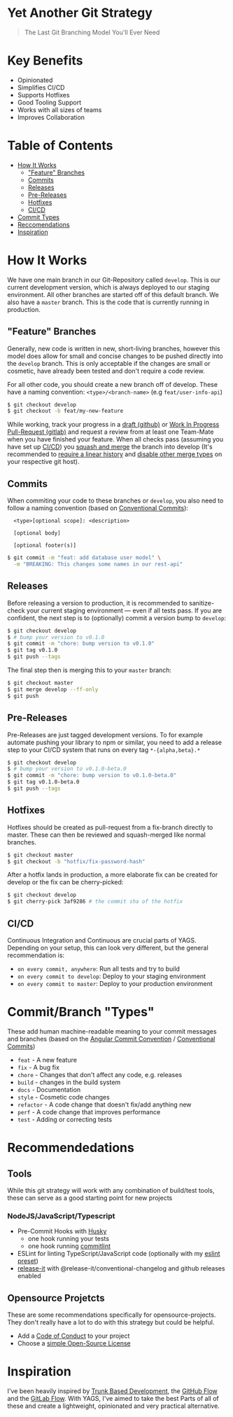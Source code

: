 # Yet Another Git Strategy 
> The Last Git Branching Model You'll Ever Need

# Key Benefits

- Opinionated
- Simplifies CI/CD
- Supports Hotfixes
- Good Tooling Support
- Works with all sizes of teams
- Improves Collaboration

# Table of Contents  
- [How It Works](#how-it-works)
  - ["Feature" Branches](#feature-branches)
  - [Commits](#commits)
  - [Releases](#releases)
  - [Pre-Releases](#pre-releases)
  - [Hotfixes](#hotfixes)
  - [CI/CD](#ci-cd)
- [Commit Types](#commit-types-based-of-the-angular-convention)
- [Reccomendations](#reccomendations)
- [Inspiration](#inspiration)

# How It Works

We have one main branch in our Git-Repository called `develop`. This is our current development version, which is always deployed to our staging environment. All other branches are started off of this default branch.
We also have a `master` branch. This is the code that is currently running in production.

## "Feature" Branches

Generally, new code is written in new, short-living branches, however this model does allow for small and concise changes to be pushed directly into the `develop` branch. This is only acceptable if the changes are small or cosmetic, have already been tested and don't require a code review.
  
For all other code, you should create a new branch off of develop. These have a naming convention:
`<type>/<branch-name>` (e.g `feat/user-info-api`)

```bash
$ git checkout develop
$ git checkout -b feat/my-new-feature
```

While working, track your progress in a [draft (github)](https://github.blog/2019-02-14-introducing-draft-pull-requests/) or [Work In Progress Pull-Request (gitlab)](https://docs.gitlab.com/ee/user/project/merge_requests/work_in_progress_merge_requests.html) and request a review from at least one Team-Mate when you have finished your feature. When all checks pass (assuming you have set up [CI/CD](#ci-cd)) you [squash and merge](https://help.github.com/en/github/collaborating-with-issues-and-pull-requests/about-pull-request-merges#squash-and-merge-your-pull-request-commits) the branch into develop (It's recommended to [require a linear history](https://help.github.com/en/github/administering-a-repository/requiring-a-linear-commit-history) and [disable other merge types](https://help.github.com/en/github/administering-a-repository/configuring-commit-squashing-for-pull-requests) on your respective git host).

## Commits
When commiting your code to these branches or `develop`, you also need to follow a naming convention (based on [Conventional Commits](https://www.conventionalcommits.org/en/v1.0.0/)):
```
  <type>[optional scope]: <description>

  [optional body]

  [optional footer(s)]
```

```bash
$ git commit -m "feat: add database user model" \
  -m "BREAKING: This changes some names in our rest-api"
```

## Releases
Before releasing a version to production, it is recommended to sanitize-check your current staging environment — even if all tests pass. If you are confident, the next step is to (optionally) commit a version bump to `develop`:

```bash
$ git checkout develop
$ # bump your version to v0.1.0
$ git commit -m "chore: bump version to v0.1.0"
$ git tag v0.1.0
$ git push --tags
```

The final step then is merging this to your `master` branch:

```bash
$ git checkout master
$ git merge develop --ff-only
$ git push
```

## Pre-Releases

Pre-Releases are just tagged development versions. To for example automate pushing your library to npm or similar, you need to add a release step to your CI/CD system that runs on every tag `*-{alpha,beta}.*` 

```bash
$ git checkout develop
$ # bump your version to v0.1.0-beta.0
$ git commit -m "chore: bump version to v0.1.0-beta.0"
$ git tag v0.1.0-beta.0
$ git push --tags
```

## Hotfixes

Hotfixes should be created as pull-request from a fix-branch directly to master. These can then be reviewed and squash-merged like normal branches. 

```bash
$ git checkout master
$ git checkout -b "hotfix/fix-password-hash"
```

After a hotfix lands in production, a more elaborate fix can be created for develop or the fix can be cherry-picked:

```bash
$ git checkout develop
$ git cherry-pick 3af9286 # the commit sha of the hotfix
```

## CI/CD
Continuous Integration and Continuous are crucial parts of YAGS. Depending on your setup, this can look very different, but the general recommendation is:

- `on every commit, anywhere`: Run all tests and try to build
- `on every commit to develop`: Deploy to your staging environment
- `on every commit to master`: Deploy to your production environment

# Commit/Branch "Types"
These add human machine-readable meaning to your commit messages and branches (based on the [Angular Commit Convention](https://github.com/angular/angular/blob/22b96b9/CONTRIBUTING.md#type) / [Conventional Commits](https://www.conventionalcommits.org/))

- `feat` - A new feature
- `fix` - A bug fix
- `chore` - Changes that don't affect any code, e.g. releases 
- `build` - changes in the build system
- `docs` - Documentation
- `style` - Cosmetic code changes
- `refactor` - A code change that doesn't fix/add anything new
- `perf` - A code change that improves performance
- `test` - Adding or correcting tests

# Recommendedations
## Tools

While this git strategy will work with any combination of build/test tools, these can serve as a good starting point for new projects

### NodeJS/JavaScript/Typescript
- Pre-Commit Hooks with [Husky](https://www.npmjs.com/package/husky)
  - one hook running your tests
  - one hook running [commitlint](https://github.com/conventional-changelog/commitlint)
- ESLint for linting TypeScript/JavaScript code (optionally with my [eslint preset](https://www.npmjs.com/package/@explodingcamera/eslint-config))
- [release-it](https://www.npmjs.com/package/release-it) with @release-it/conventional-changelog and github releases enabled


## Opensource Projetcts

These are some recommendations specifically for opensource-projects. They don't really have a lot to do with this strategy but could be helpful.

* Add a [Code of Conduct](https://www.contributor-covenant.org/) to your project
* Choose a [simple Open-Source License](https://choosealicense.com/)

# Inspiration

I've been heavily inspired by [Trunk Based Development](https://trunkbaseddevelopment.com/), the [GitHub Flow](https://guides.github.com/introduction/flow/) and the [GitLab Flow](https://docs.gitlab.com/ee/topics/gitlab_flow.html).
With YAGS, I've aimed to take the best Parts of all of these and create a lightweight, opinionated and very practical alternative.